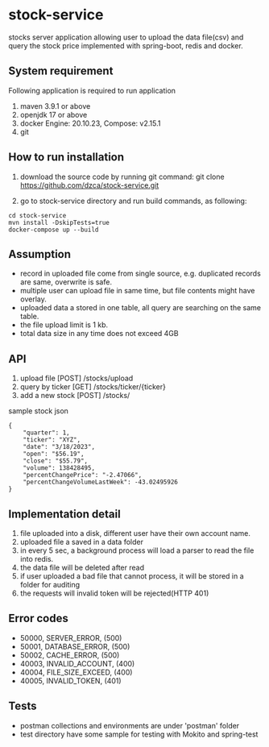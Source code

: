 # stock-service
stocks server application allowing user to upload the data file(csv) and query the stock price
implemented with spring-boot, redis and docker.

## System requirement
Following application is required to run application
1. maven 3.9.1 or above
2. openjdk 17 or above
3. docker Engine: 20.10.23, Compose: v2.15.1
4. git

## How to run installation
1. download the source code by running git command:
    git clone https://github.com/dzca/stock-service.git

2. go to stock-service directory and run build commands, as following:
```
cd stock-service  
mvn install -DskipTests=true 
docker-compose up --build
```



## Assumption
- record in uploaded file come from single source, e.g. duplicated records are same, overwrite is safe.
- multiple user can upload file in same time, but file contents might have overlay.
- uploaded data a stored in one table, all query are searching on the same table.
- the file upload limit is 1 kb.
- total data size in any time does not exceed 4GB

## API
1. upload file [POST] /stocks/upload
2. query by ticker [GET] /stocks/ticker/{ticker}
3. add a new stock [POST] /stocks/

sample stock json
```
{
    "quarter": 1,
    "ticker": "XYZ",
    "date": "3/18/2023",
    "open": "$56.19",
    "close": "$55.79",
    "volume": 138428495,
    "percentChangePrice": "-2.47066",
    "percentChangeVolumeLastWeek": -43.02495926
}
```

## Implementation detail
1. file uploaded into a disk, different user have their own account name.
2. uploaded file a saved in a data folder
3. in every 5 sec, a background process will load a parser to read the file into redis.
4. the data file will be deleted after read
5. if user uploaded a bad file that cannot process, it will be stored in a folder for auditing
6. the requests will invalid token will be rejected(HTTP 401)

## Error codes
- 50000, SERVER_ERROR, (500)
- 50001, DATABASE_ERROR, (500)
- 50002, CACHE_ERROR, (500)
- 40003, INVALID_ACCOUNT, (400)
- 40004, FILE_SIZE_EXCEED, (400)
- 40005, INVALID_TOKEN, (401)

## Tests
- postman collections and environments are under 'postman' folder
- test directory have some sample for testing with Mokito and spring-test 
